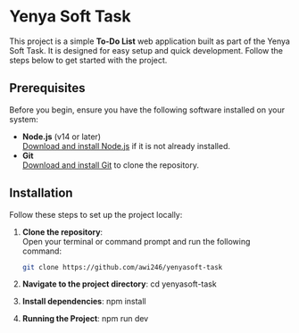 # Yenya Soft Task

This project is a simple **To-Do List** web application built as part of the Yenya Soft Task. It is designed for easy setup and quick development. Follow the steps below to get started with the project.

## Prerequisites

Before you begin, ensure you have the following software installed on your system:

- **Node.js** (v14 or later)  
  [Download and install Node.js](https://nodejs.org/) if it is not already installed.  
- **Git**  
  [Download and install Git](https://git-scm.com/) to clone the repository.  


## Installation

Follow these steps to set up the project locally:

1. **Clone the repository**:  
   Open your terminal or command prompt and run the following command:  
   ```bash
   git clone https://github.com/awi246/yenyasoft-task

2. **Navigate to the project directory**:
   cd yenyasoft-task

2. **Install dependencies**: 
   npm install

4. **Running the Project**:
   npm run dev

